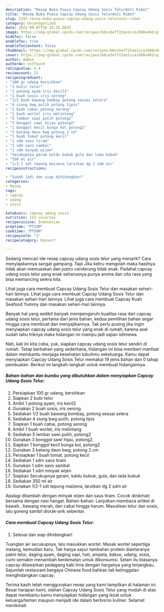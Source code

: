 ```yaml
---
description: "Resep Buka Puasa Capcay Udang Sosis TelurAnti Ribet"
title: "Resep Buka Puasa Capcay Udang Sosis TelurAnti Ribet"
slug: 2197-resep-buka-puasa-capcay-udang-sosis-teluranti-ribet
category: Uncategorized
date: 2022-09-07T16:18:25.883Z
image: https://img-global.cpcdn.com/recipes/b8ce5eff22ae1cca/680x482cq70/capcay-udang-sosis-telur-foto-resep-utama.jpg
hideToc: false
enableToc: true
enableTocContent: false
thumbnail: https://img-global.cpcdn.com/recipes/b8ce5eff22ae1cca/680x482cq70/capcay-udang-sosis-telur-foto-resep-utama.jpg
cover: https://img-global.cpcdn.com/recipes/b8ce5eff22ae1cca/680x482cq70/capcay-udang-sosis-telur-foto-resep-utama.jpg
author: Admin
authorAv: notfound
ratingvalue: 4.4
reviewcount: 21
recipeingredient:
- "100 gr udang bersihkan"
- "2 butir telor"
- "1 potong ayam iris kecil2"
- "2 buah sosis iris serong"
- "1/2 buah bawang bombay potong sesuai selera"
- "4 siung bwg putih potong tipis"
- "1 buah cabai potong serong"
- "1 buah wortel iris melintang"
- "5 lembar sawi putih potong2"
- "3 bonggol sawi hijau potong2"
- "1 bonggol kecil bunga kol potong2"
- "3 batang daun bwg potong 2 cm"
- "1 buah tomat potong kecil"
- "1 sdm saos tiram"
- "1 sdm saos sambal"
- "1 sdm minyak wijen"
- "Secukupnya garam kaldu bubuk gula dan lada bubuk"
- "350 ml air"
- "1/2-1 sdt tepung maizena larutkan dg 2 sdm air"
recipeinstructions:

- "Sudah jadi dan siap dihidangkan!"
categories:
- Resep
tags:
- capcay
- udang
- sosis

katakunci: capcay udang sosis 
nutrition: 153 calories
recipecuisine: Indonesian
preptime: "PT15M"
cooktime: "PT59M"
recipeyield: "1"
recipecategory: Dessert

---
```



Sedang mencari ide resep capcay udang sosis telur yang menarik? Cara menyiapkannya sangat gampang. Tapi Jika keliru mengolah maka hasilnya tidak akan memuaskan dan justru cenderung tidak enak. Padahal capcay udang sosis telur yang enak seharusnya punya aroma dan cita rasa yang bisa memancing selera kita.


Lihat juga cara membuat Capcay Udang Sosis Telur dan masakan sehari-hari lainnya. Lihat juga cara membuat Capcay Udang Sosis Telur dan masakan sehari-hari lainnya. Lihat juga cara membuat Capcay Kuah Seafood Yummy dan masakan sehari-hari lainnya.

Banyak hal yang sedikit banyak mempengaruhi kualitas rasa dari capcay udang sosis telur, pertama dari jenis bahan, kedua pemilihan bahan segar hingga cara membuat dan menyajikannya. Tak perlu pusing jika ingin menyiapkan capcay udang sosis telur yang enak di rumah, karena asal sudah tahu triknya maka hidangan ini mampu jadi sajian istimewa.


Nah, kali ini kita coba, yuk, siapkan capcay udang sosis telur sendiri di rumah. Tetap berbahan yang sederhana, hidangan ini bisa memberi manfaat dalam membantu menjaga kesehatan tubuhmu sekeluarga. Kamu dapat menyiapkan Capcay Udang Sosis Telur memakai 19 jenis bahan dan 0 tahap pembuatan. Berikut ini langkah-langkah untuk membuat hidangannya.

<!--inarticleads1-->

##### Bahan-bahan dan bumbu yang dibutuhkan dalam menyiapkan Capcay Udang Sosis Telur:

1. Persiapkan 100 gr udang, bersihkan
1. Siapkan 2 butir telor
1. Ambil 1 potong ayam, iris kecil2
1. Gunakan 2 buah sosis, iris serong
1. Sediakan 1/2 buah bawang bombay, potong sesuai selera
1. Sediakan 4 siung bwg putih, potong tipis
1. Siapkan 1 buah cabai, potong serong
1. Ambil 1 buah wortel, iris melintang
1. Sediakan 5 lembar sawi putih, potong2
1. Gunakan 3 bonggol sawi hijau, potong2
1. Siapkan 1 bonggol kecil bunga kol, potong2
1. Gunakan 3 batang daun bwg, potong 2 cm
1. Persiapkan 1 buah tomat, potong kecil
1. Sediakan 1 sdm saos tiram
1. Gunakan 1 sdm saos sambal
1. Sediakan 1 sdm minyak wijen
1. Siapkan Secukupnya garam, kaldu bubuk, gula, dan lada bubuk
1. Sediakan 350 ml air
1. Gunakan 1/2-1 sdt tepung maizena, larutkan dg 2 sdm air


Apalagi ditambah dengan minyak wijen dan saus tiram. Cocok dinikmati bersama dengan nasi hangat. Bahan-bahan: Lanjutkan membaca artikel di bawah.. bawang merah, dan cabai hingga harum. Masukkan telur dan sosis, lalu goreng sambil diorak-arik sebentar. 

<!--inarticleads2-->

##### Cara membuat Capcay Udang Sosis Telur:


1. Selesai dan siap dihidangkan!

Tuanglan air secukupnya, lalu masukkan wortel. Masak wortel sepertiga matang, kemudian baru. Tak hanya sayur tambahan protein diantaranya yakni telur, daging ayam, daging sapi, hati, ampela, bakso, udang, sosis, cumi semakin menambah kenikmatan untuk dikonsumsi. Selain itu biasanya capcay ditawarkan pedagang kaki lima dengan harganya yang terjangkau. Sejumlah restaurant bergaya Chinese food bahkan tak ketinggalan menghidangkan capcay. 

Terima kasih telah menggunakan resep yang kami tampilkan di halaman ini. Besar harapan kami, olahan Capcay Udang Sosis Telur yang mudah di atas dapat membantu kamu menyiapkan hidangan yang lezat untuk keluarga/teman maupun menjadi ide dalam berbisnis kuliner. Selamat menikmati
